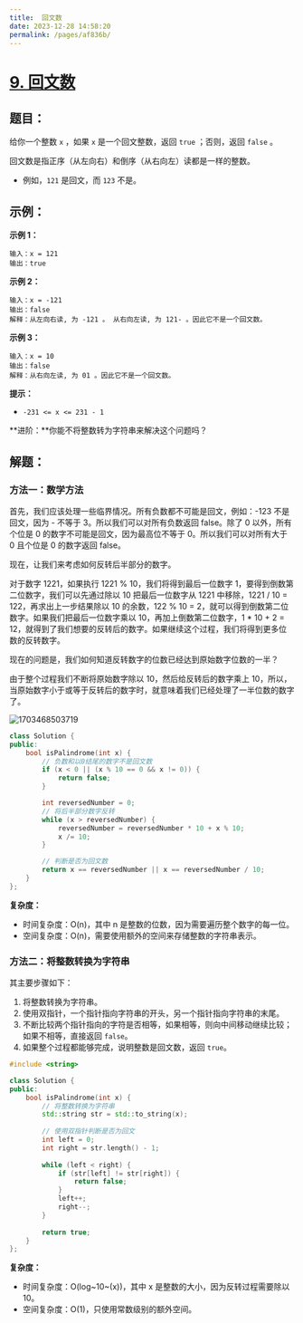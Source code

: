 ```yaml
---
title:  回文数
date: 2023-12-28 14:58:20
permalink: /pages/af836b/
---
```

# [9. 回文数](https://leetcode.cn/problems/palindrome-number/)

## 题目：

给你一个整数 `x` ，如果 `x` 是一个回文整数，返回 `true` ；否则，返回 `false` 。

回文数是指正序（从左向右）和倒序（从右向左）读都是一样的整数。

- 例如，`121` 是回文，而 `123` 不是。

## 示例：

**示例 1：**

```
输入：x = 121
输出：true
```

**示例 2：**

```
输入：x = -121
输出：false
解释：从左向右读, 为 -121 。 从右向左读, 为 121- 。因此它不是一个回文数。
```

**示例 3：**

```
输入：x = 10
输出：false
解释：从右向左读, 为 01 。因此它不是一个回文数。
```

**提示：**

- `-231 <= x <= 231 - 1`

**进阶：**你能不将整数转为字符串来解决这个问题吗？

## 解题：

### 方法一：数学方法

首先，我们应该处理一些临界情况。所有负数都不可能是回文，例如：-123 不是回文，因为 - 不等于 3。所以我们可以对所有负数返回 false。除了 0 以外，所有个位是 0 的数字不可能是回文，因为最高位不等于 0。所以我们可以对所有大于 0 且个位是 0 的数字返回 false。

现在，让我们来考虑如何反转后半部分的数字。

对于数字 1221，如果执行 1221 % 10，我们将得到最后一位数字 1，要得到倒数第二位数字，我们可以先通过除以 10 把最后一位数字从 1221 中移除，1221 / 10 = 122，再求出上一步结果除以 10 的余数，122 % 10 = 2，就可以得到倒数第二位数字。如果我们把最后一位数字乘以 10，再加上倒数第二位数字，1 * 10 + 2 = 12，就得到了我们想要的反转后的数字。如果继续这个过程，我们将得到更多位数的反转数字。

现在的问题是，我们如何知道反转数字的位数已经达到原始数字位数的一半？

由于整个过程我们不断将原始数字除以 10，然后给反转后的数字乘上 10，所以，当原始数字小于或等于反转后的数字时，就意味着我们已经处理了一半位数的数字了。

![1703468503719](https://cdn.jsdelivr.net/gh/xiaose-code/Pictures@main/img/1703468503719.webp)

```CPP
class Solution {
public:
    bool isPalindrome(int x) {
        // 负数和以0结尾的数字不是回文数
        if (x < 0 || (x % 10 == 0 && x != 0)) {
            return false;
        }

        int reversedNumber = 0;
        // 将后半部分数字反转
        while (x > reversedNumber) {
            reversedNumber = reversedNumber * 10 + x % 10;
            x /= 10;
        }

        // 判断是否为回文数
        return x == reversedNumber || x == reversedNumber / 10;
    }
};
```

**复杂度：**

- 时间复杂度：O(n)，其中 n 是整数的位数，因为需要遍历整个数字的每一位。
- 空间复杂度：O(n)，需要使用额外的空间来存储整数的字符串表示。

### 方法二：将整数转换为字符串

其主要步骤如下：

1. 将整数转换为字符串。
2. 使用双指针，一个指针指向字符串的开头，另一个指针指向字符串的末尾。
3. 不断比较两个指针指向的字符是否相等，如果相等，则向中间移动继续比较；如果不相等，直接返回 `false`。
4. 如果整个过程都能够完成，说明整数是回文数，返回 `true`。

```CPP
#include <string>

class Solution {
public:
    bool isPalindrome(int x) {
        // 将整数转换为字符串
        std::string str = std::to_string(x);
        
        // 使用双指针判断是否为回文
        int left = 0;
        int right = str.length() - 1;
        
        while (left < right) {
            if (str[left] != str[right]) {
                return false;
            }
            left++;
            right--;
        }
        
        return true;
    }
};
```

**复杂度：**

- 时间复杂度：O(log~10~(x))，其中 x 是整数的大小，因为反转过程需要除以 10。
- 空间复杂度：O(1)，只使用常数级别的额外空间。